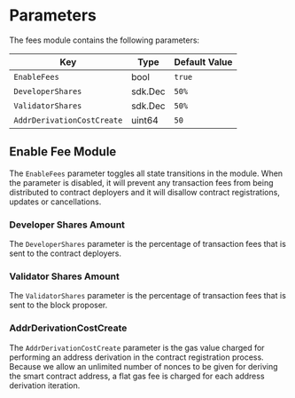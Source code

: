<!--
order: 7
-->

# Parameters

The fees module contains the following parameters:

| Key                        | Type          | Default Value                 |
| -------------------------- | ------------- | ----------------------------- |
| `EnableFees`               | bool          | `true`                        |
| `DeveloperShares`          | sdk.Dec       | `50%`                         |
| `ValidatorShares`          | sdk.Dec       | `50%`                         |
| `AddrDerivationCostCreate` | uint64        | `50`                          |

## Enable Fee Module

The `EnableFees` parameter toggles all state transitions in the module. When the parameter is disabled, it will prevent any transaction fees from being distributed to contract deployers and it will disallow contract registrations, updates or cancellations.

### Developer Shares Amount

The `DeveloperShares` parameter is the percentage of transaction fees that is sent to the contract deployers.

### Validator Shares Amount

The `ValidatorShares` parameter is the percentage of transaction fees that is sent to the block proposer.

### AddrDerivationCostCreate

The `AddrDerivationCostCreate` parameter is the gas value charged for performing an address derivation in the contract registration process. Because we allow an unlimited number of nonces to be given for deriving the smart contract address, a flat gas fee is charged for each address derivation iteration.
